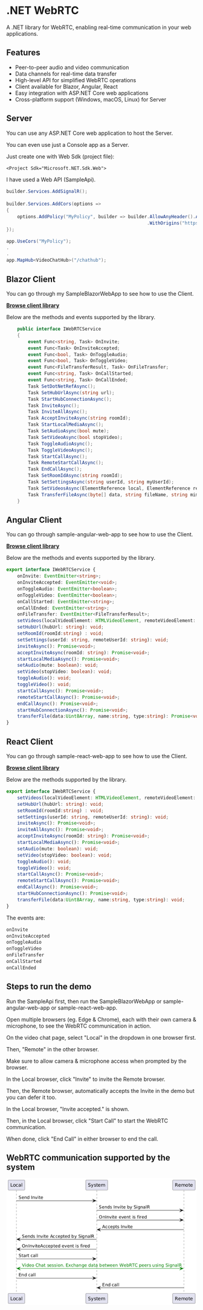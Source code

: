 # .NET WebRTC

A .NET library for WebRTC, enabling real-time communication in your web applications.

## Features

- Peer-to-peer audio and video communication
- Data channels for real-time data transfer
- High-level API for simplified WebRTC operations
- Client available for Blazor, Angular, React
- Easy integration with ASP.NET Core web applications
- Cross-platform support (Windows, macOS, Linux) for Server

## Server

You can use any ASP.NET Core web application to host the Server.

You can even use just a Console app as a Server.

Just create one with Web Sdk (project file):

```
<Project Sdk="Microsoft.NET.Sdk.Web">
```

I have used a Web API (SampleApi).

```csharp
builder.Services.AddSignalR();

builder.Services.AddCors(options =>
{
    options.AddPolicy("MyPolicy", builder => builder.AllowAnyHeader().AllowAnyMethod().AllowCredentials().SetIsOriginAllowed(origin => true)
                                                    .WithOrigins("https://localhost:7086/"));
});
```

```csharp
app.UseCors("MyPolicy");
.
.
app.MapHub<VideoChatHub>("/chathub");
```

## Blazor Client

You can go through my SampleBlazorWebApp to see how to use the Client.

[**Browse client library**](https://github.com/VeritasSoftware/WebRTC/tree/master/WebRTC.Blazor.Client)

Below are the methods and events supported by the library.

```csharp
    public interface IWebRTCService
    {
        event Func<string, Task> OnInvite;
        event Func<Task> OnInviteAccepted;
        event Func<bool, Task> OnToggleAudio;
        event Func<bool, Task> OnToggleVideo;
        event Func<FileTransferResult, Task> OnFileTransfer;
        event Func<string, Task> OnCallStarted;
        event Func<string, Task> OnCallEnded;
        Task SetDotNetRefAsync();
        Task SetHubUrlAsync(string url);
        Task StartHubConnectionAsync();
        Task InviteAsync();
        Task InviteAllAsync();
        Task AcceptInviteAsync(string roomId);        
        Task StartLocalMediaAsync();
        Task SetAudioAsync(bool mute);
        Task SetVideoAsync(bool stopVideo);
        Task ToggleAudioAsync();
        Task ToggleVideoAsync();
        Task StartCallAsync();
        Task RemoteStartCallAsync();
        Task EndCallAsync();
        Task SetRoomIdAsync(string roomId);
        Task SetSettingsAsync(string userId, string myUserId);
        Task SetVideosAsync(ElementReference local, ElementReference remote);
        Task TransferFileAsync(byte[] data, string fileName, string mimeType);
    }
```

## Angular Client

You can go through sample-angular-web-app to see how to use the Client.

[**Browse client library**](https://github.com/VeritasSoftware/WebRTC/tree/master/sample-angular-web-app/projects/ts-webrtc-angular-client/src/lib)

Below are the methods and events supported by the library.

```typescript
export interface IWebRTCService {
    onInvite: EventEmitter<string>;
    onInviteAccepted: EventEmitter<void>;
    onToggleAudio: EventEmitter<boolean>;
    onToggleVideo: EventEmitter<boolean>;
    onCallStarted: EventEmitter<string>;
    onCallEnded: EventEmitter<string>;
    onFileTransfer: EventEmitter<FileTransferResult>;
    setVideos(localVideoElement: HTMLVideoElement, remoteVideoElement: HTMLVideoElement): void;
    setHubUrl(hubUrl: string): void;
    setRoomId(roomId:string) : void;
    setSettings(userId: string, remoteUserId: string): void;
    inviteAsync(): Promise<void>;
    acceptInviteAsync(roomId: string): Promise<void>;
    startLocalMediaAsync(): Promise<void>;
    setAudio(mute: boolean): void;
    setVideo(stopVideo: boolean): void;
    toggleAudio(): void;
    toggleVideo(): void;
    startCallAsync(): Promise<void>;
    remoteStartCallAsync(): Promise<void>;
    endCallAsync(): Promise<void>;
    startHubConnectionAsync(): Promise<void>;
    transferFile(data:Uint8Array, name:string, type:string): Promise<void>;
}
```

## React Client

You can go through sample-react-web-app to see how to use the Client.

[**Browse client library**](https://github.com/VeritasSoftware/WebRTC/tree/master/ts-webrtc-react-client/src)

Below are the methods supported by the library.

```typescript
export interface IWebRTCService {
    setVideos(localVideoElement: HTMLVideoElement, remoteVideoElement: HTMLVideoElement): void;
    setHubUrl(hubUrl: string): void;
    setRoomId(roomId:string) : void;
    setSettings(userId: string, remoteUserId: string): void;
    inviteAsync(): Promise<void>;
    inviteAllAsync(): Promise<void>;
    acceptInviteAsync(roomId: string): Promise<void>;
    startLocalMediaAsync(): Promise<void>;
    setAudio(mute: boolean): void;
    setVideo(stopVideo: boolean): void;
    toggleAudio(): void;
    toggleVideo(): void;
    startCallAsync(): Promise<void>;
    remoteStartCallAsync(): Promise<void>;
    endCallAsync(): Promise<void>;
    startHubConnectionAsync(): Promise<void>;
    transferFile(data:Uint8Array, name:string, type:string): void;
}
```

The events are:

```typescript
onInvite
onInviteAccepted
onToggleAudio
onToggleVideo
onFileTransfer
onCallStarted
onCallEnded
```

## Steps to run the demo

Run the SampleApi first, then run the SampleBlazorWebApp or sample-angular-web-app or sample-react-web-app.

Open multiple browsers (eg. Edge & Chrome), each with their own camera & microphone, to see the WebRTC communication in action. 

On the video chat page, select "Local" in the dropdown in one browser first.

Then, "Remote" in the other browser.

Make sure to allow camera & microphone access when prompted by the browser.

In the Local browser, click "Invite" to invite the Remote browser.

Then, the Remote browser, automatically accepts the Invite in the demo but you can defer it too.

In the Local browser, "Invite accepted." is shown.

Then, in the Local browser, click "Start Call" to start the WebRTC communication.

When done, click "End Call" in either browser to end the call.

## WebRTC communication supported by the system

![WebRTC Communication](Docs/VideoChatSequenceDiagram.png)